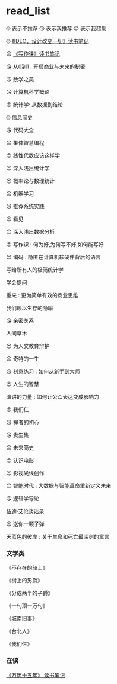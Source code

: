 # read\_list

🙄 表示不推荐
😘 表示我推荐
😍 表示我超爱

🙄 [《IDEO，设计改变一切》读书笔记][1]

😍  [《写作课》读书笔记][2]

😘 从0到1 : 开启商业与未来的秘密

😘 数学之美

😘 计算机科学概论

😍 统计学: 从数据到结论

🙄 信息简史

😘 代码大全

😍 集体智慧编程

😍 线性代数应该这样学

😍 深入浅出统计学

😍 概率论与数理统计

😍 机器学习

😘 推荐系统实践

😍 看见

😍 深入浅出数据分析

😍 写作课 : 何为好,为何写不好,如何能写好

😍 编码 : 隐匿在计算机软硬件背后的语言

写给所有人的极简统计学

学会提问

重来 : 更为简单有效的商业思维

我们赖以生存的隐喻

😘 亲密关系

人间草木

😍 为人文教育辩护

😍 奇特的一生

😘 刻意练习 : 如何从新手到大师

😍 人生的智慧

演讲的力量 : 如何让公众表达变成影响力

😍 我们仨

😘 禅者的初心

😘 贵生集

😍 未来简史

😍 认识电影

😍 影视光线创作

😍 智能时代 : 大数据与智能革命重新定义未来

😘 逻辑学导论

伍迪·艾伦谈话录

😍 送你一颗子弹

天蓝色的彼岸 : 关于生命和死亡最深刻的寓言










### 文学类
《不存在的骑士》

《树上的男爵》

《分成两半的子爵》

《一句顶一万句》

《城南旧事》

《台北人》

《我们仨》




### 在读

[《万历十五年》 读书笔记][3]

[1]:	https://github.com/hacksman/read_list/blob/master/%E3%80%8AIDEO%EF%BC%8C%E8%AE%BE%E8%AE%A1%E6%94%B9%E5%8F%98%E4%B8%80%E5%88%87%E3%80%8B%E8%AF%BB%E4%B9%A6%E7%AC%94%E8%AE%B0.md
[2]:	https://github.com/hacksman/read_list/blob/master/%E3%80%8A%E5%86%99%E4%BD%9C%E8%AF%BE%E3%80%8B%E8%AF%BB%E4%B9%A6%E7%AC%94%E8%AE%B0.md
[3]:	https://github.com/hacksman/read_list/blob/master/%E3%80%8A%E4%B8%87%E5%8E%86%E5%8D%81%E4%BA%94%E5%B9%B4%E3%80%8B%E8%AF%BB%E4%B9%A6%E7%AC%94%E8%AE%B0.md